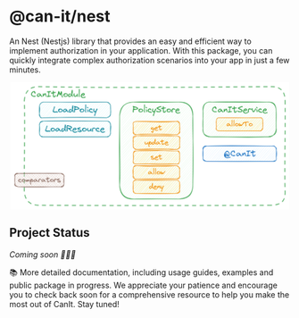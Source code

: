 # @can-it/nest

An Nest (Nestjs) library that provides an easy and efficient way to implement authorization in your application. With this package, you can quickly integrate complex authorization scenarios into your app in just a few minutes.

<div style="width: 100%; display: flex; justify-content: center;">
  <img src="../../assets/nest.png" width="500px">
</div>


## Project Status
*Coming soon 🚀🚀🚀*

📚 More detailed documentation, including usage guides, examples and public package in progress. We appreciate your patience and encourage you to check back soon for a comprehensive resource to help you make the most out of CanIt. Stay tuned!
